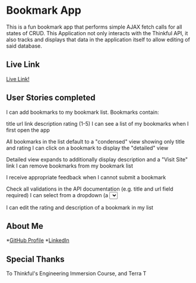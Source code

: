 # Bookmark App

This is a fun bookmark app that performs simple AJAX fetch calls for all states of CRUD. This Application not only interacts with the Thinkful API, it also tracks and displays that data in the application itself to allow editing of said database.


## Live Link

[Live Link!](https://thinkful-ei-rabbit.github.io/Mark-Marcello-Bookmarks-App/)

## User Stories completed

I can add bookmarks to my bookmark list. Bookmarks contain:

title
url link
description
rating (1-5)
I can see a list of my bookmarks when I first open the app

All bookmarks in the list default to a "condensed" view showing only title and rating
I can click on a bookmark to display the "detailed" view

Detailed view expands to additionally display description and a "Visit Site" link
I can remove bookmarks from my bookmark list

I receive appropriate feedback when I cannot submit a bookmark

Check all validations in the API documentation (e.g. title and url field required)
I can select from a dropdown (a <select> element) a "minimum rating" to filter the list by all bookmarks rated at or above the chosen selection

I can edit the rating and description of a bookmark in my list

## About Me

*[GitHub Profile](https://github.com/Mark-The-Dev)
*[LinkedIn](https://www.linkedin.com/in/mark-marcello-8896481b1)

## Special Thanks

To Thinkful's Engineering Immersion Course, and Terra T
